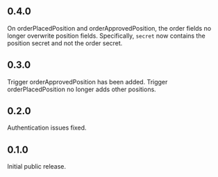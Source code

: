 ## 0.4.0

On orderPlacedPosition and orderApprovedPosition, the order fields no longer overwrite position fields.
Specifically, ``secret`` now contains the position secret and not the order secret.

## 0.3.0

Trigger orderApprovedPosition has been added.
Trigger orderPlacedPosition no longer adds other positions.

## 0.2.0

Authentication issues fixed.

## 0.1.0

Initial public release.
